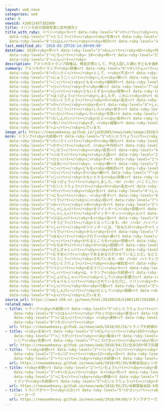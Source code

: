 ```yaml
---
layout: web_news
categories: web
cate: 6
newsid: k10011457381000
title: イバンカ氏の投稿写真に批判相次ぐ
title_with_ruby: イバン<ruby>カ<rt data-ruby-level="4">か</rt></ruby><ruby>氏<rt data-ruby-level="4">し</rt></ruby>の<ruby>投稿<rt
  data-ruby-level="7">とうこう</rt></ruby><ruby>写真<rt data-ruby-level="3">しゃしん</rt></ruby>に<ruby>批判<rt
  data-ruby-level="6">ひはん</rt></ruby><ruby>相次<rt data-ruby-level="3">あいつ</rt></ruby>ぐ
last_modified_at: '2018-05-29T20:14:00+09:00'
datetime: 2018<ruby>年<rt data-ruby-level="1">ねん</rt></ruby>05<ruby>月<rt data-ruby-level="1">がつ</rt></ruby>29<ruby>日<rt
  data-ruby-level="1">にち</rt></ruby> 20<ruby>時<rt data-ruby-level="2">じ</rt></ruby>14<ruby>分<rt
  data-ruby-level="2">ふん</rt></ruby>
description: アメリカのトランプ政権は、移民対策として、不法入国した親と子どもを強制的に引き離すことも辞さないとする政策を発表しましたが、これに対し、トランプ大統領の長女イバンカ氏がツイッターに投稿した息子を抱いた写真が無神経だと批判が相次ぎ、論議を呼んでいます。
summary: アメリカのトランプ<ruby>政権<rt data-ruby-level="6">せいけん</rt></ruby>は、<ruby>移民<rt data-ruby-level="5">いみん</rt></ruby><ruby>対策<rt
  data-ruby-level="6">たいさく</rt></ruby>として、<ruby>不法<rt data-ruby-level="4">ふほう</rt></ruby><ruby>入国<rt
  data-ruby-level="2">にゅうこく</rt></ruby>した<ruby>親<rt data-ruby-level="2">おや</rt></ruby>と<ruby>子<rt
  data-ruby-level="1">こ</rt></ruby>どもを<ruby>強制的<rt data-ruby-level="5">きょうせいてき</rt></ruby>に<ruby>引<rt
  data-ruby-level="7">ひ</rt></ruby>き<ruby>離<rt data-ruby-level="7">はな</rt></ruby>すことも<ruby>辞<rt
  data-ruby-level="4">じ</rt></ruby>さないとする<ruby>政策<rt data-ruby-level="6">せいさく</rt></ruby>を<ruby>発表<rt
  data-ruby-level="3">はっぴょう</rt></ruby>しましたが、これに<ruby>対<rt data-ruby-level="3">たい</rt></ruby>し、トランプ<ruby>大統領<rt
  data-ruby-level="5">だいとうりょう</rt></ruby>の<ruby>長女<rt data-ruby-level="2">ちょうじょ</rt></ruby>イバン<ruby>カ<rt
  data-ruby-level="4">か</rt></ruby><ruby>氏<rt data-ruby-level="4">し</rt></ruby>がツイッターに<ruby>投稿<rt
  data-ruby-level="7">とうこう</rt></ruby>した<ruby>息子<rt data-ruby-level="8">むすこ</rt></ruby>を<ruby>抱<rt
  data-ruby-level="7">いだ</rt></ruby>いた<ruby>写真<rt data-ruby-level="3">しゃしん</rt></ruby>が<ruby>無神経<rt
  data-ruby-level="5">むしんけい</rt></ruby>だと<ruby>批判<rt data-ruby-level="6">ひはん</rt></ruby>が<ruby>相次<rt
  data-ruby-level="3">あいつ</rt></ruby>ぎ、<ruby>論議<rt data-ruby-level="6">ろんぎ</rt></ruby>を<ruby>呼<rt
  data-ruby-level="6">よ</rt></ruby>んでいます。
image_url: https://newswebeasy.github.io/ja201805/news/web/image/2018/05/29/K10011457381_1805291942_1805292014_01_02.jpg
more: トランプ<ruby>大統領<rt data-ruby-level="5">だいとうりょう</rt></ruby>は<ruby>移民<rt data-ruby-level="5">いみん</rt></ruby><ruby>対策<rt
  data-ruby-level="6">たいさく</rt></ruby>の<ruby>強化<rt data-ruby-level="3">きょうか</rt></ruby>を<ruby>掲<rt
  data-ruby-level="7">かか</rt></ruby>げ、<ruby>今月初<rt data-ruby-level="4">こんげつはじ</rt></ruby>めにはセッションズ<ruby>司法<rt
  data-ruby-level="4">しほう</rt></ruby><ruby>長官<rt data-ruby-level="4">ちょうかん</rt></ruby>が、アメリカに<ruby>不法<rt
  data-ruby-level="4">ふほう</rt></ruby><ruby>入国<rt data-ruby-level="2">にゅうこく</rt></ruby>した<ruby>人<rt
  data-ruby-level="1">ひと</rt></ruby>に<ruby>子<rt data-ruby-level="1">こ</rt></ruby>どもがいる<ruby>場合<rt
  data-ruby-level="2">ばあい</rt></ruby>、<ruby>親<rt data-ruby-level="2">おや</rt></ruby>から<ruby>子<rt
  data-ruby-level="1">こ</rt></ruby>どもを<ruby>強制的<rt data-ruby-level="5">きょうせいてき</rt></ruby>に<ruby>引<rt
  data-ruby-level="7">ひ</rt></ruby>き<ruby>離<rt data-ruby-level="7">はな</rt></ruby>すことも<ruby>辞<rt
  data-ruby-level="4">じ</rt></ruby>さないとする<ruby>政策<rt data-ruby-level="6">せいさく</rt></ruby>を<ruby>発表<rt
  data-ruby-level="3">はっぴょう</rt></ruby>しました。<br /><br />こうした<ruby>中<rt data-ruby-level="1">なか</rt></ruby>、トランプ<ruby>大統領<rt
  data-ruby-level="5">だいとうりょう</rt></ruby>の<ruby>長女<rt data-ruby-level="2">ちょうじょ</rt></ruby>イバン<ruby>カ<rt
  data-ruby-level="4">か</rt></ruby><ruby>氏<rt data-ruby-level="4">し</rt></ruby>が２７<ruby>日<rt
  data-ruby-level="1">にち</rt></ruby>、<ruby>息子<rt data-ruby-level="8">むすこ</rt></ruby>を<ruby>腕<rt
  data-ruby-level="7">うで</rt></ruby>に<ruby>抱<rt data-ruby-level="7">いだ</rt></ruby>いて<ruby>見<rt
  data-ruby-level="2">み</rt></ruby>つめ<ruby>合<rt data-ruby-level="2">あ</rt></ruby>う<ruby>写真<rt
  data-ruby-level="3">しゃしん</rt></ruby>をツイッターに<ruby>投稿<rt data-ruby-level="7">とうこう</rt></ruby>しましたが、この<ruby>写真<rt
  data-ruby-level="3">しゃしん</rt></ruby>がインターネット<ruby>上<rt data-ruby-level="1">じょう</rt></ruby>で<ruby>批判<rt
  data-ruby-level="6">ひはん</rt></ruby>を<ruby>浴<rt data-ruby-level="4">あ</rt></ruby>びる<ruby>騒動<rt
  data-ruby-level="7">そうどう</rt></ruby>となっています。<br /><br />イバン<ruby>カ<rt data-ruby-level="4">か</rt></ruby><ruby>氏<rt
  data-ruby-level="4">し</rt></ruby>のツイッターには、「あなたの<ruby>子<rt data-ruby-level="1">こ</rt></ruby>どもが<ruby>腕<rt
  data-ruby-level="7">うで</rt></ruby>から<ruby>引<rt data-ruby-level="7">ひ</rt></ruby>き<ruby>離<rt
  data-ruby-level="7">はな</rt></ruby>されて<ruby>連<rt data-ruby-level="4">つ</rt></ruby>れて<ruby>行<rt
  data-ruby-level="2">い</rt></ruby>かれるところを<ruby>想像<rt data-ruby-level="5">そうぞう</rt></ruby>してください。それこそ、あなたの<ruby>父親<rt
  data-ruby-level="2">ちちおや</rt></ruby>が<ruby>国境<rt data-ruby-level="5">こっきょう</rt></ruby>でしていることです」とか、「この<ruby>残虐<rt
  data-ruby-level="7">ざんぎゃく</rt></ruby><ruby>行為<rt data-ruby-level="7">こうい</rt></ruby>は<ruby>娘<rt
  data-ruby-level="7">むすめ</rt></ruby>であるあなたがさせていることだ」などといったコメントが<ruby>次々<rt data-ruby-level="3">つぎつぎ</rt></ruby>と<ruby>投稿<rt
  data-ruby-level="7">とうこう</rt></ruby>されています。<br /><br />トランプ<ruby>政権<rt data-ruby-level="6">せいけん</rt></ruby>で<ruby>大統領<rt
  data-ruby-level="5">だいとうりょう</rt></ruby><ruby>補佐官<rt data-ruby-level="7">ほさかん</rt></ruby>も<ruby>務<rt
  data-ruby-level="5">つと</rt></ruby>めるイバン<ruby>カ<rt data-ruby-level="4">か</rt></ruby><ruby>氏<rt
  data-ruby-level="4">し</rt></ruby>は、トランプ<ruby>大統領<rt data-ruby-level="5">だいとうりょう</rt></ruby>の<ruby>助言者<rt
  data-ruby-level="3">じょげんしゃ</rt></ruby>として<ruby>影響力<rt data-ruby-level="7">えいきょうりょく</rt></ruby>が<ruby>注目<rt
  data-ruby-level="3">ちゅうもく</rt></ruby>されているだけに、イバン<ruby>カ<rt data-ruby-level="4">か</rt></ruby><ruby>氏<rt
  data-ruby-level="4">し</rt></ruby>の<ruby>行動<rt data-ruby-level="3">こうどう</rt></ruby>は<ruby>無神経<rt
  data-ruby-level="5">むしんけい</rt></ruby>だとして<ruby>論議<rt data-ruby-level="6">ろんぎ</rt></ruby>を<ruby>呼<rt
  data-ruby-level="6">よ</rt></ruby>んでいます。
source_url: https://www3.nhk.or.jp/news/html/20180529/k10011457381000.html
related_news:
- title: トランプ<ruby>大統領<rt data-ruby-level="5">だいとうりょう</rt></ruby>のツイッター <ruby>批判<rt
    data-ruby-level="6">ひはん</rt></ruby>ブロックは<ruby>憲法<rt data-ruby-level="6">けんぽう</rt></ruby><ruby>違反<rt
    data-ruby-level="7">いはん</rt></ruby> <ruby>連邦<rt data-ruby-level="7">れんぽう</rt></ruby><ruby>地裁<rt
    data-ruby-level="6">ちさい</rt></ruby>
  url: https://newswebeasy.github.io/news/web/2018/05/24/トランプ大統領のツイッター-批判ブロックは憲法違反-連邦地裁
- title: <ruby>全米<rt data-ruby-level="3">ぜんべい</rt></ruby>20か<ruby>所<rt data-ruby-level="3">しょ</rt></ruby>で<ruby>抗議<rt
    data-ruby-level="7">こうぎ</rt></ruby><ruby>集会<rt data-ruby-level="3">しゅうかい</rt></ruby>
    シリア<ruby>攻撃<rt data-ruby-level="7">こうげき</rt></ruby><ruby>受<rt data-ruby-level="3">う</rt></ruby>けて
  url: https://newswebeasy.github.io/news/web/2018/04/15/全米20か所で抗議集会-シリア攻撃受けて
- title: 「<ruby>米朝<rt data-ruby-level="2">べいちょう</rt></ruby><ruby>会談<rt data-ruby-level="3">かいだん</rt></ruby>はシンガポールで<ruby>来月<rt
    data-ruby-level="2">らいげつ</rt></ruby>12<ruby>日<rt data-ruby-level="1">にち</rt></ruby>に」<ruby>米<rt
    data-ruby-level="2">べい</rt></ruby><ruby>大統領<rt data-ruby-level="5">だいとうりょう</rt></ruby>ツイッター
  url: https://newswebeasy.github.io/news/web/2018/05/10/米朝会談はシンガポールで来月12日に米大統領ツイッター
- title: <ruby>米朝<rt data-ruby-level="2">べいちょう</rt></ruby><ruby>首脳<rt data-ruby-level="6">しゅのう</rt></ruby><ruby>会談<rt
    data-ruby-level="3">かいだん</rt></ruby> ６<ruby>月<rt data-ruby-level="1">がつ</rt></ruby>12<ruby>日<rt
    data-ruby-level="1">にち</rt></ruby><ruby>開催<rt data-ruby-level="7">かいさい</rt></ruby>せず
    トランプ<ruby>大統領<rt data-ruby-level="5">だいとうりょう</rt></ruby>が<ruby>書簡<rt data-ruby-level="6">しょかん</rt></ruby>
  url: https://newswebeasy.github.io/news/web/2018/05/25/米朝首脳会談-6月12日開催せず-トランプ大統領が書簡
- title: トランプタワーで<ruby>火災<rt data-ruby-level="5">かさい</rt></ruby> <ruby>米<rt data-ruby-level="2">べい</rt></ruby>
    ニューヨーク
  url: https://newswebeasy.github.io/news/web/2018/04/08/トランプタワーで火災-米-ニューヨーク
...
```

